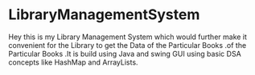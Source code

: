 # LibraryManagementSystem
Hey this is my Library Management System which would further make it convenient for the Library to get the Data of the Particular Books .of the Particular Books .It is build using Java and swing GUI using basic DSA concepts like HashMap and ArrayLists.
